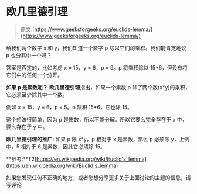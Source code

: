 # 欧几里德引理

> 原文:[https://www.geeksforgeeks.org/euclids-lemma/](https://www.geeksforgeeks.org/euclids-lemma/)

给我们两个数字 x 和 y，我们知道一个数字 p 除以它们的乘积。我们能肯定地说 p 也分其中一个吗？

答案是否定的，比如考虑 x = 15，y = 6，p = 9。p 将乘积除以 15*6，但没有将它们中的任何一个分开。

**如果 p 是素数呢？**
**欧几里德引理**指出，如果一个素数 p 除了两个数(x*y)的乘积，它必须至少除其中一个数。

例如 x = 15，y = 6，p = 5。p 除积 15*6，它也除 15。

这个想法很简单，因为 p 是质数，所以不能分解。所以它要么完全存在于 x 中，要么存在于 y 中。

**欧几里德引理的推广:**
如果 p 除 x*y，p 相对于 x 是素数，那么 p 必须除 y，上例中，5 相对于 6 是素数，因此它必须除 15。

**参考:**T2[https://en.wikipedia.org/wiki/Euclid's_lemma](https://en.wikipedia.org/wiki/Euclid's_lemma)

如果您发现任何不正确的地方，或者您想分享更多关于上面讨论的主题的信息，请写评论